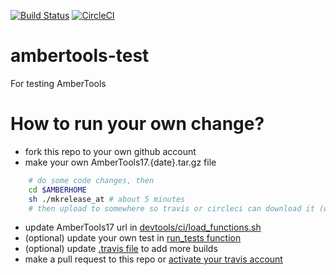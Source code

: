 [![Build Status](https://travis-ci.org/Amber-MD/ambertools-test.svg?branch=nightly)](https://travis-ci.org/Amber-MD/ambertools-test)
[![CircleCI](https://circleci.com/gh/Amber-MD/ambertools-test/tree/nightly.svg?style=svg)](https://circleci.com/gh/Amber-MD/ambertools-test/tree/nightly)

# ambertools-test
For testing AmberTools

# How to run your own change?
- fork this repo to your own github account
- make your own AmberTools17.{date}.tar.gz file
```bash
    # do some code changes, then
    cd $AMBERHOME
    sh ./mkrelease_at # about 5 minutes
    # then upload to somewhere so travis or circleci can download it (we give instruction for them to do that).
```
- update AmberTools17 url in [devtools/ci/load_functions.sh](devtools/ci/load_functions.sh)
- (optional) update your own test in [run_tests function](devtools/ci/load_functions.sh)
- (optional) update [.travis file](https://github.com/Amber-MD/ambertools-test/blob/nightly/.travis.yml#L3) to add more builds
- make a pull request to this repo or [activate your travis account](https://travis-ci.org/getting_started)
